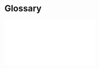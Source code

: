<!--
parent: 'Legacy User Guide'
created_at: '2012-04-18 15:27:53'
updated_at: '2012-04-18 15:27:53'
authors:
    - 'Franck Gismondi'
tags:
    - 'Legacy User Guide:Glossary'
-->

Glossary
========

![](../resources/Glossaire_Tao_Utilisateur_V.02.pdf)


